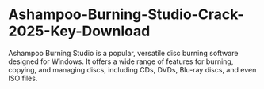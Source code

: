 # Ashampoo-Burning-Studio-Crack-2025-Key-Download
Ashampoo Burning Studio is a popular, versatile disc burning software designed for Windows. It offers a wide range of features for burning, copying, and managing discs, including CDs, DVDs, Blu-ray discs, and even ISO files. 
